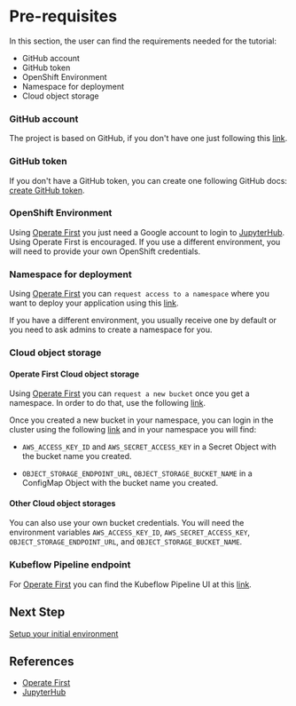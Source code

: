 # Pre-requisites

In this section, the user can find the requirements needed for the tutorial:

- GitHub account
- GitHub token
- OpenShift Environment
- Namespace for deployment
- Cloud object storage

### GitHub account

The project is based on GitHub, if you don't have one just following this [link](https://docs.github.com/en/github/getting-started-with-github/signing-up-for-a-new-github-account).

### GitHub token

If you don't have a GitHub token, you can create one following GitHub docs: [create GitHub token](https://docs.github.com/en/github/authenticating-to-github/creating-a-personal-access-token).

### OpenShift Environment

Using [Operate First][1] you just need a Google account to login to [JupyterHub][2]. Using Operate First is encouraged.
If you use a different environment, you will need to provide your own OpenShift credentials.

### Namespace for deployment

Using [Operate First][1] you can `request access to a namespace` where you want to deploy your application using this [link](https://github.com/operate-first/support/issues/new?assignees=first-operator&labels=kind%2Fonboarding%2Carea%2Fcluster&template=onboarding_to_cluster.yaml&title=NEW+PROJECT%3A+%3Cname%3E).

If you have a different environment, you usually receive one by default or you need to ask admins to create a namespace for you.

### Cloud object storage

#### Operate First Cloud object storage

Using [Operate First][1] you can `request a new bucket` once you get a namespace. In order to do that, use the following [link](https://github.com/operate-first/support/issues/new?assignees=first-operator&labels=kind%2Fonboarding%2Carea%2Fbucket&template=ceph_bucket_request.yaml&title=BUCKET%3A+%3Cname%3E).

Once you created a new bucket in your namespace, you can login in the cluster using the following [link](https://console-openshift-console.apps.zero.massopen.cloud/k8s/cluster/projects) and in your namespace you will find:

- `AWS_ACCESS_KEY_ID` and `AWS_SECRET_ACCESS_KEY` in a Secret Object with the bucket name you created.

- `OBJECT_STORAGE_ENDPOINT_URL`, `OBJECT_STORAGE_BUCKET_NAME` in a ConfigMap Object with the bucket name you created.

#### Other Cloud object storages

You can also use your own bucket credentials. You will need the environment variables `AWS_ACCESS_KEY_ID`, `AWS_SECRET_ACCESS_KEY`, `OBJECT_STORAGE_ENDPOINT_URL`, and `OBJECT_STORAGE_BUCKET_NAME`.

### Kubeflow Pipeline endpoint

For [Operate First][1] you can find the Kubeflow Pipeline UI at this [link](http://istio-ingressgateway-istio-system.apps.zero.massopen.cloud/_/pipeline/#/pipelines).

## Next Step

[Setup your initial environment](./setup-initial-environment.md)

## References

* [Operate First][1]
* [JupyterHub][2]

[1]: https://www.operate-first.cloud/
[2]: https://jupyter.org/hub
